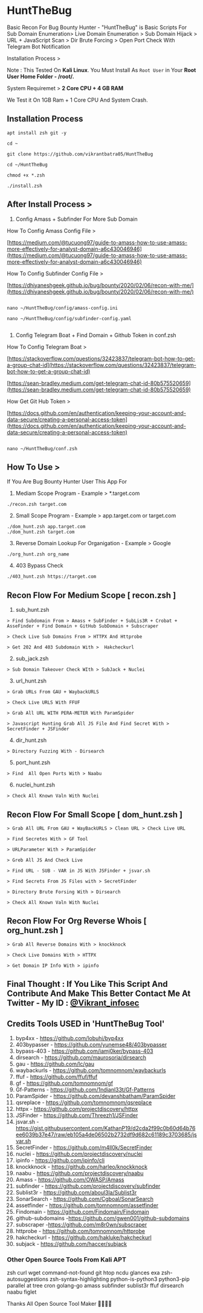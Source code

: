 # HuntTheBug

Basic Recon For Bug Bounty Hunter - "HuntTheBug" is Basic Scripts For Sub Domain Enumeration> Live Domain Enumeration > Sub Domain Hijack > URL + JavaScript Scan > Dir Brute Forcing > Open Port Check With Telegram Bot Notification 

Installation Process >

Note : This Tested On **Kali Linux**. You Must Install As `Root User` in Your **Root User Home Folder - /root/.**

System Requiremet > **2 Core CPU + 4 GB RAM**

We Test it On 1GB Ram + 1 Core CPU And System Crash.

## Installation  Process

```
apt install zsh git -y

cd ~

git clone https://github.com/vikrantbatra05/HuntTheBug

cd ~/HuntTheBug

chmod +x *.zsh

./install.zsh

```

## After Install Process >

1. Config Amass + Subfinder For More Sub Domain

How To Config Amass Config File >

[https://medium.com/@tucuong97/guide-to-amass-how-to-use-amass-more-effectively-for-analyst-domain-a6c430046946](https://medium.com/@tucuong97/guide-to-amass-how-to-use-amass-more-effectively-for-analyst-domain-a6c430046946)

How To Config Subfinder Config File >

[https://dhiyaneshgeek.github.io/bug/bounty/2020/02/06/recon-with-me/](https://dhiyaneshgeek.github.io/bug/bounty/2020/02/06/recon-with-me/)


```

nano ~/HuntTheBug/config/amass-config.ini

nano ~/HuntTheBug/config/subfinder-config.yaml


```

1. Config Telegram Boat + Find Domain + Github Token in conf.zsh

How To Config Telegram Boat >

[https://stackoverflow.com/questions/32423837/telegram-bot-how-to-get-a-group-chat-id](https://stackoverflow.com/questions/32423837/telegram-bot-how-to-get-a-group-chat-id)

[https://sean-bradley.medium.com/get-telegram-chat-id-80b575520659](https://sean-bradley.medium.com/get-telegram-chat-id-80b575520659)

How Get Git Hub Token > 

[https://docs.github.com/en/authentication/keeping-your-account-and-data-secure/creating-a-personal-access-token](https://docs.github.com/en/authentication/keeping-your-account-and-data-secure/creating-a-personal-access-token)

```

nano ~/HuntTheBug/conf.zsh

```

## How To Use >

If You Are Bug Bounty Hunter User This App For 

1. Mediam Scope Program - Example > *.target.com

```
./recon.zsh target.com
```

2. Small Scope Program - Example > app.target.com or target.com

```
./dom_hunt.zsh app.target.com
./dom_hunt.zsh target.com
```

3. Reverse Domain Lookup For Organigation - Example > Google

```
./org_hunt.zsh org_name
```

4. 403 Bypass Check

```
./403_hunt.zsh https://target.com
```

## Recon Flow For Medium Scope [ recon.zsh ]

1. sub_hunt.zsh

```
> Find Subdomain From > Amass + SubFinder + SubLis3R + Crobat + AsseFinder + Find Domain + GitHub SubDomain + Subscraper
```

```
> Check Live Sub Domains From > HTTPX And Httprobe
```

```
> Get 202 And 403 Subdomain With >  Hakcheckurl
``` 

2. sub_jack.zsh

```
> Sub Domain Takeover Check WIth > SubJack + Nuclei
```

3. url_hunt.zsh

```
> Grab URLs From GAU + WaybackURLS
```

```
> Check Live URLS With FFUF
```

```
> Grab All URL WITH PERA-METER With ParamSpider
```

```
> Javascript Hunting Grab All JS File And Find Secret With > SecretFinder + JSFinder
```

4. dir_hunt.zsh

```
> Directory Fuzzing With - Dirsearch
```

5. port_hunt.zsh

```
> Find  All Open Ports With > Naabu
```

6. nuclei_hunt.zsh

```
> Check All Known Valn With Nuclei
```

## Recon Flow For Small Scope [ dom_hunt.zsh ]

```
> Grab All URL From GAU + WayBackURLS > Clean URL > Check Live URL
```

```
> Find Secretes With > GF Tool
```

```
> URLParameter With > ParamSpider
```

```
> Greb All JS And Check Live
```

```
> Find URL - SUB - VAR in JS With JSFinder + jsvar.sh
```

```
> Find Secrets From JS Files with > SecretFinder
```

```
> Directory Brute Forsing With > Dirsearch
```

```
> Check All Known Valn With Nuclei
```

## Recon Flow For Org Reverse Whois [ org_hunt.zsh ]

```
> Grab All Reverse Domains With > knockknock
```

```
> Check Live Domains With > HTTPX
```

```
> Get Domain IP Info With > ipinfo
```

## Final Thought : If You Like This Script And Contribute And Make This Better Contact Me At Twitter - My ID : [@Vikrant_infosec](https://twitter.com/Vikrant_infosec)

## Credits Tools USED in 'HuntTheBug Tool' 

1. byp4xx - https://github.com/lobuhi/byp4xx
2. 403bypasser - https://github.com/yunemse48/403bypasser
3. bypass-403 - https://github.com/iamj0ker/bypass-403
4. dirsearch - https://github.com/maurosoria/dirsearch
5. gau - https://github.com/lc/gau
6. waybackurls - https://github.com/tomnomnom/waybackurls
7. ffuf - https://github.com/ffuf/ffuf
8. gf - https://github.com/tomnomnom/gf
9. Gf-Patterns - https://github.com/1ndianl33t/Gf-Patterns
10. ParamSpider - https://github.com/devanshbatham/ParamSpider
11. qsreplace - https://github.com/tomnomnom/qsreplace
12. httpx - https://github.com/projectdiscovery/httpx
13. JSFinder - https://github.com/Threezh1/JSFinder
14. jsvar.sh -https://gist.githubusercontent.com/KathanP19/d2cda2f99c0b60d64b76ee6039b37e47/raw/eb105a4de06502b2732df9d682c61189c3703685/jsvar.sh
15. SecretFinder - https://github.com/m4ll0k/SecretFinder
16. nuclei - https://github.com/projectdiscovery/nuclei
17. ipinfo - https://github.com/ipinfo/cli
18. knockknock - https://github.com/harleo/knockknock
19. naabu - https://github.com/projectdiscovery/naabu
20. Amass - https://github.com/OWASP/Amass
21. subfinder - https://github.com/projectdiscovery/subfinder
22. Sublist3r - https://github.com/aboul3la/Sublist3r
23. SonarSearch - https://github.com/Cgboal/SonarSearch
24. assetfinder - https://github.com/tomnomnom/assetfinder
25. Findomain - https://github.com/Findomain/Findomain
26. github-subdomains -https://github.com/gwen001/github-subdomains
27. subscraper -https://github.com/m8r0wn/subscraper
28. httprobe - https://github.com/tomnomnom/httprobe
29. hakcheckurl - https://github.com/hakluke/hakcheckurl
30. subjack - https://github.com/haccer/subjack

### Other Open Source Tools From Kali APT

zsh curl wget command-not-found git htop ncdu glances exa zsh-autosuggestions zsh-syntax-highlighting python-is-python3 python3-pip parallel at tree cron golang-go amass subfinder sublist3r ffuf dirsearch naabu figlet

Thanks All Open Source Tool Maker 🙏🙏🙏🙏
